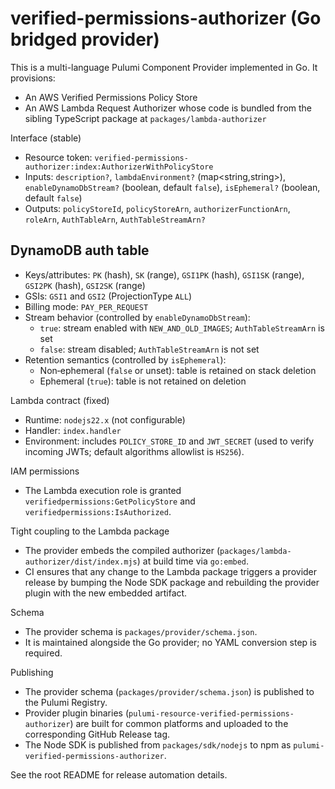 # verified-permissions-authorizer (Go bridged provider)

This is a multi-language Pulumi Component Provider implemented in Go. It provisions:

- An AWS Verified Permissions Policy Store
- An AWS Lambda Request Authorizer whose code is bundled from the sibling TypeScript package at `packages/lambda-authorizer`

Interface (stable)
- Resource token: `verified-permissions-authorizer:index:AuthorizerWithPolicyStore`
- Inputs: `description?`, `lambdaEnvironment?` (map<string,string>), `enableDynamoDbStream?` (boolean, default `false`), `isEphemeral?` (boolean, default `false`)
- Outputs: `policyStoreId`, `policyStoreArn`, `authorizerFunctionArn`, `roleArn`, `AuthTableArn`, `AuthTableStreamArn?`



## DynamoDB auth table
- Keys/attributes: `PK` (hash), `SK` (range), `GSI1PK` (hash), `GSI1SK` (range), `GSI2PK` (hash), `GSI2SK` (range)
- GSIs: `GSI1` and `GSI2` (ProjectionType `ALL`)
- Billing mode: `PAY_PER_REQUEST`
- Stream behavior (controlled by `enableDynamoDbStream`):
  - `true`: stream enabled with `NEW_AND_OLD_IMAGES`; `AuthTableStreamArn` is set
  - `false`: stream disabled; `AuthTableStreamArn` is not set
- Retention semantics (controlled by `isEphemeral`):
  - Non‑ephemeral (`false` or unset): table is retained on stack deletion
  - Ephemeral (`true`): table is not retained on deletion

Lambda contract (fixed)
- Runtime: `nodejs22.x` (not configurable)
- Handler: `index.handler`
- Environment: includes `POLICY_STORE_ID` and `JWT_SECRET` (used to verify incoming JWTs; default algorithms allowlist is `HS256`).

IAM permissions
- The Lambda execution role is granted `verifiedpermissions:GetPolicyStore` and `verifiedpermissions:IsAuthorized`.

Tight coupling to the Lambda package
- The provider embeds the compiled authorizer (`packages/lambda-authorizer/dist/index.mjs`) at build time via `go:embed`.
- CI ensures that any change to the Lambda package triggers a provider release by bumping the Node SDK package and rebuilding the provider plugin with the new embedded artifact.

Schema
- The provider schema is `packages/provider/schema.json`.
- It is maintained alongside the Go provider; no YAML conversion step is required.

Publishing
- The provider schema (`packages/provider/schema.json`) is published to the Pulumi Registry.
- Provider plugin binaries (`pulumi-resource-verified-permissions-authorizer`) are built for common platforms and uploaded to the corresponding GitHub Release tag.
- The Node SDK is published from `packages/sdk/nodejs` to npm as `pulumi-verified-permissions-authorizer`.

See the root README for release automation details.
